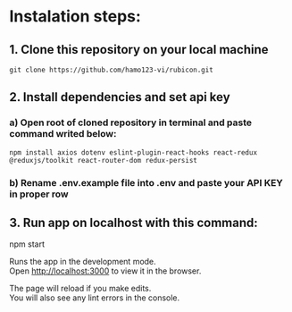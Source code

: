 # Instalation steps: 

## 1. Clone this repository on your local machine

    git clone https://github.com/hamo123-vi/rubicon.git

## 2. Install dependencies and set api key

###     a) Open root of cloned repository in terminal and paste command writed below: 

    npm install axios dotenv eslint-plugin-react-hooks react-redux @reduxjs/toolkit react-router-dom redux-persist

###     b) Rename .env.example file into .env and paste your API KEY in proper row

## 3. Run app on localhost with this command:

   npm start


Runs the app in the development mode.\
Open [http://localhost:3000](http://localhost:3000) to view it in the browser.

The page will reload if you make edits.\
You will also see any lint errors in the console.
